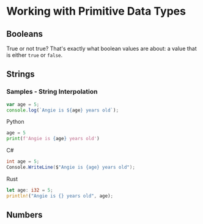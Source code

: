 # Working with Primitive Data Types


## Booleans

True or not true? That's exactly what boolean values are about: a value that is either `true` or `false`.

## Strings


### Samples - String Interpolation
```javascript
var age = 5;
console.log(`Angie is ${age} years old`);
```

Python
```python
age = 5
print(f'Angie is {age} years old')
```

C#
```csharp
int age = 5;
Console.WriteLine($"Angie is {age} years old");
```

Rust
```rust
let age: i32 = 5;
println!("Angie is {} years old", age);
```

## Numbers

